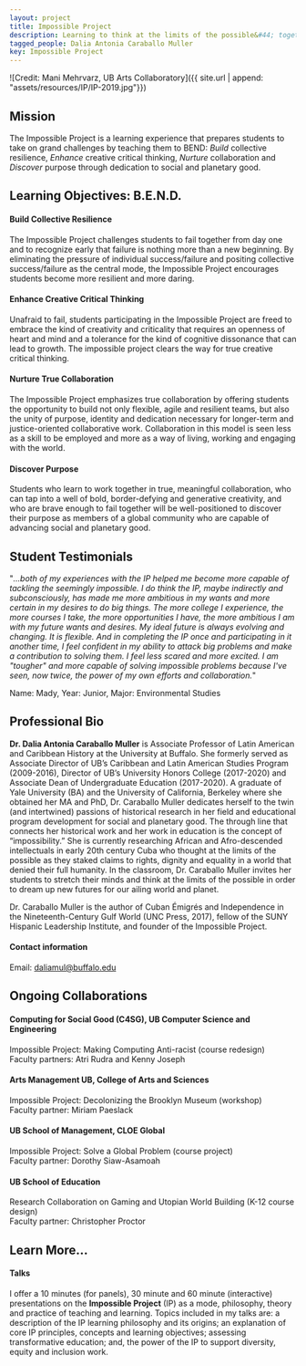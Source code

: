 ```yaml
---
layout: project
title: Impossible Project
description: Learning to think at the limits of the possible&#44; together&#46;
tagged_people: Dalia Antonia Caraballo Muller
key: Impossible Project
---
```


![Credit: Mani Mehrvarz, UB Arts Collaboratory]({{ site.url | append: "assets/resources/IP/IP-2019.jpg"}})

## Mission 

The Impossible Project is a learning experience that prepares students to take on grand challenges by teaching them to BEND: _Build_ collective resilience, _Enhance_ creative critical thinking, _Nurture_ collaboration and _Discover_ purpose through dedication to social and planetary good. 

## Learning Objectives: B.E.N.D.

#### Build Collective Resilience 

The Impossible Project challenges students to fail together from day one and to recognize early that failure is nothing more than a new beginning. By eliminating the pressure of individual success/failure and positing collective success/failure as the central mode, the Impossible Project encourages students become more resilient and more daring. 

#### Enhance Creative Critical Thinking 

Unafraid to fail, students participating in the Impossible Project are freed to embrace the kind of creativity and criticality that requires an openness of heart and mind and a tolerance for the kind of cognitive dissonance that can lead to growth. The impossible project clears the way for true creative critical thinking.

#### Nurture True Collaboration 

The Impossible Project emphasizes true collaboration by offering students the opportunity to build not only flexible, agile and resilient teams, but also the unity of purpose, identity and dedication necessary for longer-term and justice-oriented collaborative work. Collaboration in this model is seen less as a skill to be employed and more as a way of living, working and engaging with the world. 

#### Discover Purpose 

Students who learn to work together in true, meaningful collaboration, who can tap into a well of bold, border-defying and generative creativity, and who are brave enough to fail together will be well-positioned to discover their purpose as members of a global community who are capable of advancing social and planetary good. 

## Student Testimonials

"_…both of my experiences with the IP helped me become more capable of tackling the seemingly impossible. I do think the IP, maybe indirectly and subconsciously, has made me more ambitious in my wants and more certain in my desires to do big things. The more college I experience, the more courses I take, the more opportunities I have, the more ambitious I am with my future wants and desires. My ideal future is always evolving and changing. It is flexible. And in completing the IP once and participating in it another time, I feel confident in my ability to attack big problems and make a contribution to solving them. I feel less scared and more excited. I am "tougher" and more capable of solving impossible problems because I've seen, now twice, the power of my own efforts and collaboration._"

Name: Mady, Year: Junior, Major: Environmental Studies

## Professional Bio

**Dr. Dalia Antonia Caraballo Muller** is Associate Professor of Latin American and Caribbean History at the University at Buffalo. She formerly served as Associate Director of UB’s Caribbean and Latin American Studies Program (2009-2016), Director of UB’s University Honors College (2017-2020) and Associate Dean of Undergraduate Education (2017-2020). A graduate of Yale University (BA) and the University of California, Berkeley where she obtained her MA and PhD, Dr. Caraballo Muller dedicates herself to the twin (and intertwined) passions of historical research in her field and educational program development for social and planetary good. The through line that connects her historical work and her work in education is the concept of “impossibility.” She is currently researching African and Afro-descended intellectuals in early 20th century Cuba who thought at the limits of the possible as they staked claims to rights, dignity and equality in a world that denied their full humanity. In the classroom, Dr. Caraballo Muller invites her students to stretch their minds and think at the limits of the possible in order to dream up new futures for our ailing world and planet. 
 
Dr. Caraballo Muller is the author of Cuban Émigrés and Independence in the Nineteenth-Century Gulf World (UNC Press, 2017),  fellow of the SUNY Hispanic Leadership Institute, and founder of the Impossible Project. 

#### Contact information

Email: daliamul@buffalo.edu 

## Ongoing Collaborations

#### Computing for Social Good (C4SG), UB Computer Science and Engineering

Impossible Project: Making Computing Anti-racist (course redesign) <br>
Faculty partners: Atri Rudra and Kenny Joseph

#### Arts Management UB, College of Arts and Sciences

Impossible Project: Decolonizing the Brooklyn Museum (workshop)<br>
Faculty partner: Miriam Paeslack

#### UB School of Management, CLOE Global 

Impossible Project: Solve a Global Problem  (course project) <br>
Faculty partner: Dorothy Siaw-Asamoah

#### UB School of Education

Research Collaboration on Gaming and Utopian World Building (K-12 course design) <br>
Faculty partner: Christopher Proctor


## Learn More...

#### Talks

I offer a 10 minutes (for panels), 30 minute and 60 minute (interactive) presentations on the **Impossible Project** (IP) as a mode, philosophy, theory and practice of teaching and learning. Topics included in my talks are: a description of the IP learning philosophy and its origins; an explanation of core IP principles, concepts and learning objectives; assessing transformative education; and, the power of the IP to support diversity, equity and inclusion work.  

